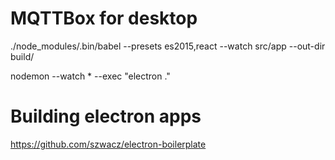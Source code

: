 # MQTTBox for desktop

./node_modules/.bin/babel --presets es2015,react --watch src/app --out-dir build/

nodemon --watch * --exec "electron ."

# Building electron apps

https://github.com/szwacz/electron-boilerplate
